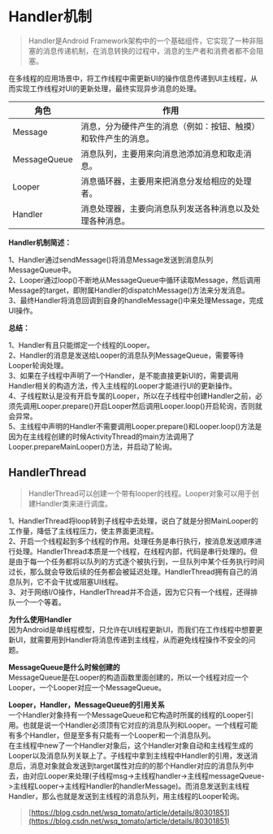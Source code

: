 # Handler机制

>Handler是Android Framework架构中的一个基础组件，它实现了一种非阻塞的消息传递机制，在消息转换的过程中，消息的生产者和消费者都不会阻塞。

在多线程的应用场景中，将工作线程中需更新UI的操作信息传递到UI主线程，从而实现工作线程对UI的更新处理，最终实现异步消息的处理。

|角色|作用|
|--|--|
|Message|消息，分为硬件产生的消息（例如：按钮、触摸）和软件产生的消息。|
|MessageQueue|消息队列，主要用来向消息池添加消息和取走消息。|
|Looper|消息循环器，主要用来把消息分发给相应的处理者。|
|Handler|消息处理器，主要向消息队列发送各种消息以及处理各种消息。|

**Handler机制简述：**

1、Handler通过sendMessage()将消息Message发送到消息队列MessageQueue中。  
2、Looper通过loop()不断地从MessageQueue中循环读取Message，然后调用Message的target，即附属Handler的dispatchMessage()方法来分发消息。  
3、最终Handler将消息回调到自身的handleMessage()中来处理Message，完成UI操作。

**总结：**

1、Handler有且只能绑定一个线程的Looper。  
2、Handler的消息是发送给Looper的消息队列MessageQueue，需要等待Looper轮询处理。  
3、如果在子线程中声明了一个Handler，是不能直接更新UI的，需要调用Handler相关的构造方法，传入主线程的Looper才能进行UI的更新操作。  
4、子线程默认是没有开启专属的Looper，所以在子线程中创建Handler之前，必须先调用Looper.prepare()开启Looper然后调用Looper.loop()开启轮询，否则就会异常。  
5、主线程中声明的Handler不需要调用Looper.prepare()和Looper.loop()方法是因为在主线程创建的时候ActivityThread的main方法调用了Looper.prepareMainLooper()方法，并启动了轮询。


## HandlerThread
>HandlerThread可以创建一个带有looper的线程。Looper对象可以用于创建Handler类来进行调度。

1、HandlerThread将loop转到子线程中去处理，说白了就是分担MainLooper的工作量，降低了主线程压力，使主界面更流程。  
2、开启一个线程起到多个线程的作用。处理任务是串行执行，按消息发送顺序进行处理。HandlerThread本质是一个线程，在线程内部，代码是串行处理的。但是由于每一个任务都将以队列的方式逐个被执行到，一旦队列中某个任务执行时间过长，那么就会导致后续的任务都会被延迟处理。HandlerThread拥有自己的消息队列，它不会干扰或阻塞UI线程。  
3、对于网络I/O操作，HandlerThread并不合适，因为它只有一个线程，还得排队一个一个等着。  


**为什么使用Handler**  
因为Android是单线程模型，只允许在UI线程更新UI，而我们在工作线程中想要更新UI，就需要用到Handler将消息传递到主线程，从而避免线程操作不安全的问题。

**MessageQueue是什么时候创建的**  
MessageQueue是在Looper的构造函数里面创建的，所以一个线程对应一个Looper，一个Looper对应一个MessageQueue。

**Looper，Handler，MessageQueue的引用关系**  
一个Handler对象持有一个MessageQueue和它构造时所属的线程的Looper引用。也就是说一个Handler必须顶有它对应的消息队列和Looper。一个线程可能有多个Handler，但是至多有只能有一个Looper和一个消息队列。  
在主线程中new了一个Handler对象后，这个Handler对象自动和主线程生成的Looper以及消息队列关联上了。子线程中拿到主线程中Handler的引用，发送消息后，消息对象就会发送到target属性对应的的那个Handler对应的消息队列中去，由对应Looper来处理(子线程msg->主线程handler->主线程messageQueue->主线程Looper->主线程Handler的handlerMessage)。而消息发送到主线程Handler，那么也就是发送到主线程的消息队列，用主线程的Looper轮询。


>[https://blog.csdn.net/wsq_tomato/article/details/80301851](https://blog.csdn.net/wsq_tomato/article/details/80301851)

